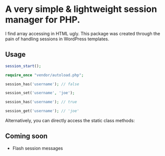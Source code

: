 # A very simple & lightweight session manager for PHP. 

I find array accessing in HTML ugly. This package was created through the pain of handling sessions in WordPress templates.

## Usage

```php
session_start();

require_once "vendor/autoload.php";

session_has('username'); // false

session_set('username', 'joe');

session_has('username'); // true

session_get('username'); // 'joe'
```

Alternatively, you can directly access the static class methods:

## Coming soon
- Flash session messages